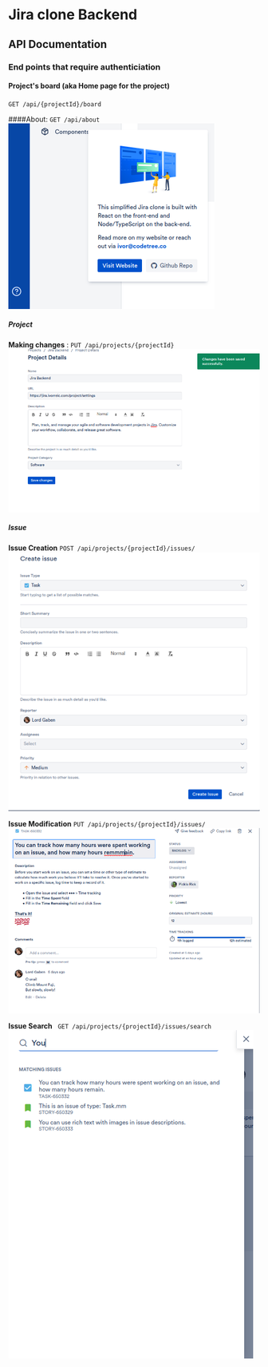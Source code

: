 # Jira clone Backend 
## API Documentation
### End points that require authenticiation
#### Project's board (aka Home page for the project)
`GET /api/{projectId}/board`

####About: 
 `GET /api/about`
![Api info](./screenDocs/about.png)
##### Project 
**Making changes** : 
`PUT /api/projects/{projectId}`
![Modifying project](./screenDocs/ProjectUpdate.png)
##### Issue
**Issue Creation**
 `POST /api/projects/{projectId}/issues/`
![Create new Issue](./screenDocs/IssueCreation.png)

**Issue Modification**
 `PUT /api/projects/{projectId}/issues/`
![Modify Issue](./screenDocs/IssueModification.png)

**Issue Search**
` GET /api/projects/{projectId}/issues/search`
![Search an Issue](./screenDocs/IssueSearch.png)


